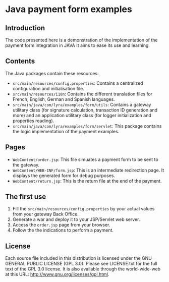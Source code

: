 # Java payment form examples

## Introduction

The code presented here is a demonstration of the implementation of the payment form integration in JAVA It aims to ease its use and learning.

## Contents

The Java packages contain these resources:
* `src/main/resources/config.properties`: Contains a centralized configuration and initialisation file.
* `src/main/resources/i18n`: Contains the different translation files for French, English, German and Spanish languages.
* `src/main/java/com/lyra/examples/form/utils`: Contains a gateway utilitary class (for signature calculation, transaction ID generation and more) and an application utilitary class (for logger initialization and properties reading).
* `src/main/java/com/lyra/examples/form/servlet`: This package contains the logic implementation of the payment examples.

## Pages

* `WebContent/order.jsp`: This file simuates a payment form to be sent to the gateway.
* `WebContent/WEB-INF/form.jsp`: This is an intermediate redirection page. It displays the generated form for debug purposes.
* `WebContent/return.jsp`: This is the return file at the end of the payment.

## The first use

1. Fill the `src/main/resources/config.properties` by your actual values from your gateway Back Office.
2. Generate a war and deploy it to your JSP/Servlet web server.
3. Access the `order.jsp` page from your browser.
4. Follow the the indications to perform a payment.

## License

Each source file included in this distribution is licensed under the GNU GENERAL PUBLIC LICENSE (GPL 3.0). Please see LICENSE.txt for the full text of the GPL 3.0 license. It is also available through the world-wide-web at this URL: http://www.gnu.org/licenses/gpl.html.